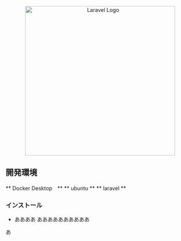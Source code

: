 <p align="center"><a href="https://laravel.com" target="_blank"><img src="https://raw.githubusercontent.com/laravel/art/master/logo-lockup/5%20SVG/2%20CMYK/1%20Full%20Color/laravel-logolockup-cmyk-red.svg" width="400" alt="Laravel Logo"></a></p>


## 開発環境
** Docker Desktop　**
** ubuntu **
** laravel **


### インストール

- ああああ
ああああああああああ

あ

